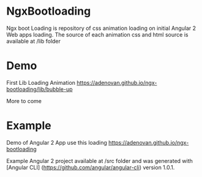 # NgxBootloading

Ngx boot Loading is repository of css animation loading on initial Angular 2 Web apps loading. 
The source of each animation css and html source is available at /lib folder

# Demo
First Lib Loading Animation
https://adenovan.github.io/ngx-bootloading/lib/bubble-up


More to come

# Example
Demo of Angular 2 App use this loading
https://adenovan.github.io/ngx-bootloading

Example Angular 2 project available at /src folder and was generated with [Angular CLI] (https://github.com/angular/angular-cli) version 1.0.1.
